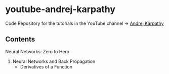 # youtube-andrej-karpathy
Code Repository for the tutorials in the YouTube channel -> [Andrej Karpathy](https://www.youtube.com/@AndrejKarpathy)

## Contents
Neural Networks: Zero to Hero
  1. Neural Networks and Back Propagation  
     - Derivatives of a Function

